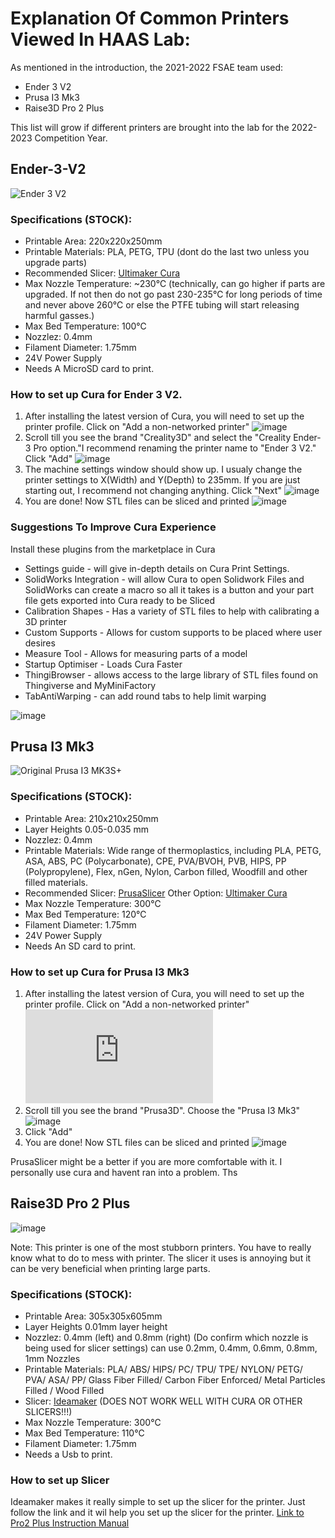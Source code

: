 #  Explanation Of Common Printers Viewed In HAAS Lab:

As mentioned in the introduction, the 2021-2022 FSAE team used:
* Ender 3 V2
* Prusa I3 Mk3
* Raise3D Pro 2 Plus

This list will grow if different printers are brought into the lab for the 2022-2023 Competition Year.

## Ender-3-V2
![Ender 3 V2](https://www.creality3dofficial.com/files/goods/ender-3-V2-01.jpg)

### Specifications (STOCK): 
  * Printable Area: 220x220x250mm
  * Printable Materials: PLA, PETG, TPU (dont do the last two unless you upgrade parts)
  * Recommended Slicer: [Ultimaker Cura](https://ultimaker.com/software/ultimaker-cura)
  * Max Nozzle Temperature: ~230℃ (technically, can go higher if parts are upgraded. If not then do not go past 230-235℃ for long periods of time and never above 260℃ or else the PTFE tubing will start releasing harmful gasses.) 
  * Max Bed Temperature: 100℃ 
  * Nozzlez: 0.4mm
  * Filament Diameter: 1.75mm
  * 24V Power Supply 
  * Needs A MicroSD card to print. 
  
### How to set up Cura for Ender 3 V2. 
 1. After installing the latest version of Cura, you will need to set up the printer profile. Click on "Add a non-networked printer" ![image](https://user-images.githubusercontent.com/80706125/165186315-186b4310-5606-48aa-a257-500b6c57b7e2.png)
 2. Scroll till you see the brand "Creality3D" and select the "Creality Ender-3 Pro option."I recommend renaming the printer name to "Ender 3 V2." Click "Add" ![image](https://user-images.githubusercontent.com/80706125/165186586-e6b8e679-3a15-4363-89db-20cd4ab0d555.png) 
 3. The machine settings window should show up. I usualy change the printer settings to X(Width) and Y(Depth) to 235mm. If you are just starting out, I recommend not changing anything. Click "Next" ![image](https://user-images.githubusercontent.com/80706125/165187107-2f906212-bfe3-412a-8241-4b6601b0e69d.png)
 4. You are done! Now STL files can be sliced and printed ![image](https://user-images.githubusercontent.com/80706125/165187184-7500f1ff-f588-46c9-b3ec-7618e5450c4f.png)

### Suggestions To Improve Cura Experience
 Install these plugins from the marketplace in Cura  
 * Settings guide - will give in-depth details on Cura Print Settings. 
 * SolidWorks Integration - will allow Cura to open Solidwork Files and SolidWorks can create a macro so all it takes is a button and your part file gets exported into Cura ready to be Sliced
 * Calibration Shapes -  Has a variety of STL files to help with calibrating a 3D printer
 * Custom Supports - Allows for custom supports to be placed where user desires
 * Measure Tool - Allows for measuring parts of a model
 * Startup Optimiser - Loads Cura Faster
 * ThingiBrowser - allows access to the large library of STL files found on Thingiverse and MyMiniFactory
 * TabAntiWarping - can add round tabs to help limit warping
 
 ![image](https://user-images.githubusercontent.com/80706125/165188528-0098368d-9fa5-44ca-9d7c-3f7abd4fb2a5.png)
   
 ## Prusa I3 Mk3
 ![Original Prusa I3 MK3S+](https://cdn.prusa3d.com/content/images/product/default/3328.jpg)
 
 ### Specifications (STOCK): 
  * Printable Area: 210x210x250mm
  * Layer Heights 0.05-0.035 mm 
  * Nozzlez: 0.4mm
  * Printable Materials: Wide range of thermoplastics, including PLA, PETG, ASA, ABS, PC (Polycarbonate), CPE, PVA/BVOH, PVB, HIPS, PP (Polypropylene), Flex, nGen, Nylon, Carbon filled, Woodfill and other filled materials.
  * Recommended Slicer: [PrusaSlicer](https://www.prusa3d.com/page/prusaslicer_424/) Other Option: [Ultimaker Cura](https://ultimaker.com/software/ultimaker-cura)
  * Max Nozzle Temperature: 300℃
  * Max Bed Temperature: 120℃ 
  * Filament Diameter: 1.75mm
  * 24V Power Supply 
  * Needs An SD card to print.

 ### How to set up Cura for Prusa I3 Mk3
   1. After installing the latest version of Cura, you will need to set up the printer profile. Click on "Add a non-networked printer" ![image](https://github.com/Matthewgb73/CSUN-FSAE-3D-Print-Guide-/blob/main/Explanation%20Of%20Common%20Printers%20Viewed%20In%20HAAS%20Lab.md)
 2. Scroll till you see the brand "Prusa3D". Choose the "Prusa I3 Mk3" ![image](https://user-images.githubusercontent.com/80706125/165216743-0ec150ef-17f6-452f-846a-2cfa0f9ab96c.png) 
 3. Click "Add" 
 4. You are done! Now STL files can be sliced and printed ![image](https://user-images.githubusercontent.com/80706125/165187184-7500f1ff-f588-46c9-b3ec-7618e5450c4f.png)

 PrusaSlicer might be a better if you are more comfortable with it. I personally use cura and havent ran into a problem. Ths
 
 ## Raise3D Pro 2 Plus
  ![image](https://user-images.githubusercontent.com/80706125/165590356-767e4384-61ee-4f77-b4f9-c9f4abaadbf0.png)
  
  Note: This printer is one of the most stubborn printers. You have to really know what to do to mess with printer. The slicer it uses is annoying but it can be very beneficial when printing large parts. 
  ### Specifications (STOCK): 
  * Printable Area: 305x305x605mm 
  * Layer Heights 0.01mm layer height
  * Nozzlez: 0.4mm (left) and 0.8mm (right) (Do confirm which nozzle is being used for slicer settings) can use 0.2mm, 0.4mm, 0.6mm, 0.8mm, 1mm Nozzles
  * Printable Materials: PLA/ ABS/ HIPS/ PC/ TPU/ TPE/ NYLON/ PETG/ PVA/ ASA/ PP/
Glass Fiber Filled/ Carbon Fiber Enforced/ Metal Particles Filled
/ Wood Filled
  * Slicer: [Ideamaker](https://www.raise3d.com/ideamaker/) (DOES NOT WORK WELL WITH CURA OR OTHER SLICERS!!!)
  * Max Nozzle Temperature: 300℃
  * Max Bed Temperature: 110℃ 
  * Filament Diameter: 1.75mm
  * Needs a Usb to print.

### How to set up Slicer
 Ideamaker makes it really simple to set up the slicer for the printer. Just follow the link and it wil help you set up the slicer for the printer. [Link to Pro2 Plus Instruction Manual](https://s1.raise3d.com/download_center/Pro2_Series_-_Quick_Start_Guide.pdf)
  
  





    
